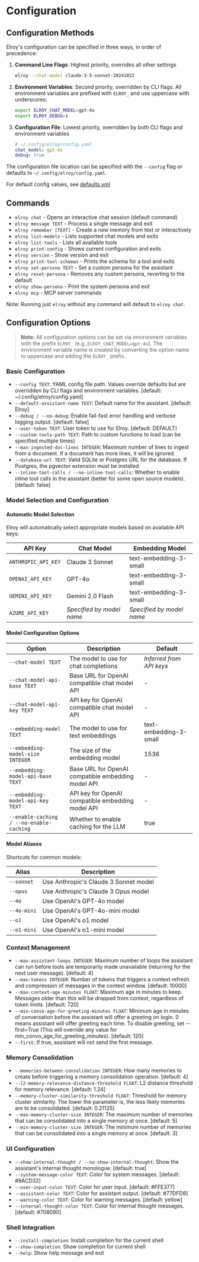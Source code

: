 # Configuration

## Configuration Methods

Elroy's configuration can be specified in three ways, in order of precedence:

1. **Command Line Flags**: Highest priority, overrides all other settings
   ```bash
   elroy --chat-model claude-3-5-sonnet-20241022
   ```

2. **Environment Variables**: Second priority, overridden by CLI flags. All environment variables are prefixed with `ELROY_` and use uppercase with underscores:
   ```bash
   export ELROY_CHAT_MODEL=gpt-4o
   export ELROY_DEBUG=1
   ```

3. **Configuration File**: Lowest priority, overridden by both CLI flags and environment variables
   ```yaml
   # ~/.config/elroy/config.yaml
   chat_model: gpt-4o
   debug: true
   ```

The configuration file location can be specified with the `--config` flag or defaults to `~/.config/elroy/config.yaml`.

For default config values, see [defaults.yml](https://github.com/elroy-bot/elroy/blob/main/elroy/defaults.yml)

## Commands

- `elroy chat` - Opens an interactive chat session (default command)
- `elroy message TEXT` - Process a single message and exit
- `elroy remember [TEXT]` - Create a new memory from text or interactively
- `elroy list-models` - Lists supported chat models and exits
- `elroy list-tools` - Lists all available tools
- `elroy print-config` - Shows current configuration and exits
- `elroy version` - Show version and exit
- `elroy print-tool-schemas` - Prints the schema for a tool and exits
- `elroy set-persona TEXT` - Set a custom persona for the assistant
- `elroy reset-persona` - Removes any custom persona, reverting to the default
- `elroy show-persona` - Print the system persona and exit
- `elroy mcp` - MCP server commands

Note: Running just `elroy` without any command will default to `elroy chat`.

## Configuration Options

> **Note:** All configuration options can be set via environment variables with the prefix `ELROY_` (e.g.,`ELROY_CHAT_MODEL=gpt-4o`). The environment variable name is created by converting the option name to uppercase and adding the `ELROY_` prefix.

### Basic Configuration
* `--config TEXT`: YAML config file path. Values override defaults but are overridden by CLI flags and environment variables. [default: ~/.config/elroy/config.yaml]
* `--default-assistant-name TEXT`: Default name for the assistant. [default: Elroy]
* `--debug / --no-debug`: Enable fail-fast error handling and verbose logging output. [default: false]
* `--user-token TEXT`: User token to use for Elroy. [default: DEFAULT]
* `--custom-tools-path TEXT`: Path to custom functions to load (can be specified multiple times)
* `--max-ingested-doc-lines INTEGER`: Maximum number of lines to ingest from a document. If a document has more lines, it will be ignored.
* `--database-url TEXT`: Valid SQLite or Postgres URL for the database. If Postgres, the pgvector extension must be installed.
* `--inline-tool-calls / --no-inline-tool-calls`: Whether to enable inline tool calls in the assistant (better for some open source models). [default: false]

### Model Selection and Configuration

#### Automatic Model Selection
Elroy will automatically select appropriate models based on available API keys:

| API Key | Chat Model | Embedding Model |
|---------|------------|----------------|
| `ANTHROPIC_API_KEY` | Claude 3 Sonnet | text-embedding-3-small |
| `OPENAI_API_KEY` | GPT-4o | text-embedding-3-small |
| `GEMINI_API_KEY` | Gemini 2.0 Flash | text-embedding-3-small |
| `AZURE_API_KEY` | *Specified by model name* | *Specified by model name* |

#### Model Configuration Options

| Option | Description | Default |
|--------|-------------|---------|
| `--chat-model TEXT` | The model to use for chat completions | *Inferred from API keys* |
| `--chat-model-api-base TEXT` | Base URL for OpenAI compatible chat model API | - |
| `--chat-model-api-key TEXT` | API key for OpenAI compatible chat model API | - |
| `--embedding-model TEXT` | The model to use for text embeddings | text-embedding-3-small |
| `--embedding-model-size INTEGER` | The size of the embedding model | 1536 |
| `--embedding-model-api-base TEXT` | Base URL for OpenAI compatible embedding model API | - |
| `--embedding-model-api-key TEXT` | API key for OpenAI compatible embedding model API | - |
| `--enable-caching / --no-enable-caching` | Whether to enable caching for the LLM | true |

#### Model Aliases
Shortcuts for common models:

| Alias | Description |
|-------|-------------|
| `--sonnet` | Use Anthropic's Claude 3 Sonnet model |
| `--opus` | Use Anthropic's Claude 3 Opus model |
| `--4o` | Use OpenAI's GPT-4o model |
| `--4o-mini` | Use OpenAI's GPT-4o-mini model |
| `--o1` | Use OpenAI's o1 model |
| `--o1-mini` | Use OpenAI's o1-mini model |

### Context Management
* `--max-assistant-loops INTEGER`: Maximum number of loops the assistant can run before tools are temporarily made unavailable (returning for the next user message). [default: 4]
* `--max-tokens INTEGER`: Number of tokens that triggers a context refresh and compression of messages in the context window. [default: 10000]
* `--max-context-age-minutes FLOAT`: Maximum age in minutes to keep. Messages older than this will be dropped from context, regardless of token limits. [default: 720]
* `--min-convo-age-for-greeting-minutes FLOAT`: Minimum age in minutes of conversation before the assistant will offer a greeting on login. 0 means assistant will offer greeting each time. To disable greeting, set --first=True (This will override any value for min_convo_age_for_greeting_minutes). [default: 120]
* `--first`: If true, assistant will not send the first message.

### Memory Consolidation
* `--memories-between-consolidation INTEGER`: How many memories to create before triggering a memory consolidation operation. [default: 4]
* `--l2-memory-relevance-distance-threshold FLOAT`: L2 distance threshold for memory relevance. [default: 1.24]
* `--memory-cluster-similarity-threshold FLOAT`: Threshold for memory cluster similarity. The lower the parameter is, the less likely memories are to be consolidated. [default: 0.21125]
* `--max-memory-cluster-size INTEGER`: The maximum number of memories that can be consolidated into a single memory at once. [default: 5]
* `--min-memory-cluster-size INTEGER`: The minimum number of memories that can be consolidated into a single memory at once. [default: 3]

### UI Configuration
* `--show-internal-thought / --no-show-internal-thought`: Show the assistant's internal thought monologue. [default: true]
* `--system-message-color TEXT`: Color for system messages. [default: #9ACD32]
* `--user-input-color TEXT`: Color for user input. [default: #FFE377]
* `--assistant-color TEXT`: Color for assistant output. [default: #77DFD8]
* `--warning-color TEXT`: Color for warning messages. [default: yellow]
* `--internal-thought-color TEXT`: Color for internal thought messages. [default: #708090]

### Shell Integration
* `--install-completion`: Install completion for the current shell
* `--show-completion`: Show completion for current shell
* `--help`: Show help message and exit

